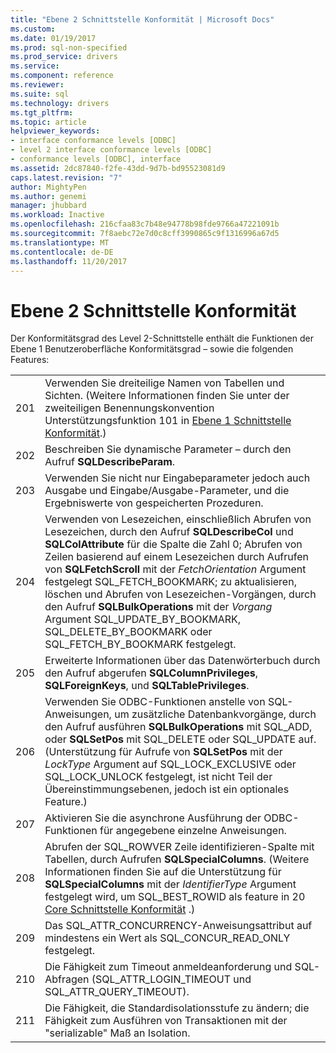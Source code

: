 ```yaml
---
title: "Ebene 2 Schnittstelle Konformität | Microsoft Docs"
ms.custom: 
ms.date: 01/19/2017
ms.prod: sql-non-specified
ms.prod_service: drivers
ms.service: 
ms.component: reference
ms.reviewer: 
ms.suite: sql
ms.technology: drivers
ms.tgt_pltfrm: 
ms.topic: article
helpviewer_keywords:
- interface conformance levels [ODBC]
- level 2 interface conformance levels [ODBC]
- conformance levels [ODBC], interface
ms.assetid: 2dc87840-f2fe-43dd-9d7b-bd95523081d9
caps.latest.revision: "7"
author: MightyPen
ms.author: genemi
manager: jhubbard
ms.workload: Inactive
ms.openlocfilehash: 216cfaa83c7b48e94778b98fde9766a47221091b
ms.sourcegitcommit: 7f8aebc72e7d0c8cff3990865c9f1316996a67d5
ms.translationtype: MT
ms.contentlocale: de-DE
ms.lasthandoff: 11/20/2017
---
```

# <a name="level-2-interface-conformance"></a>Ebene 2 Schnittstelle Konformität
Der Konformitätsgrad des Level 2-Schnittstelle enthält die Funktionen der Ebene 1 Benutzeroberfläche Konformitätsgrad – sowie die folgenden Features:  
  
|||  
|-|-|  
|201|Verwenden Sie dreiteilige Namen von Tabellen und Sichten. (Weitere Informationen finden Sie unter der zweiteiligen Benennungskonvention Unterstützungsfunktion 101 in [Ebene 1 Schnittstelle Konformität](../../../odbc/reference/develop-app/level-1-interface-conformance.md).)|  
|202|Beschreiben Sie dynamische Parameter – durch den Aufruf **SQLDescribeParam**.|  
|203|Verwenden Sie nicht nur Eingabeparameter jedoch auch Ausgabe und Eingabe/Ausgabe-Parameter, und die Ergebniswerte von gespeicherten Prozeduren.|  
|204|Verwenden von Lesezeichen, einschließlich Abrufen von Lesezeichen, durch den Aufruf **SQLDescribeCol** und **SQLColAttribute** für die Spalte die Zahl 0; Abrufen von Zeilen basierend auf einem Lesezeichen durch Aufrufen von **SQLFetchScroll** mit der *FetchOrientation* Argument festgelegt SQL_FETCH_BOOKMARK; zu aktualisieren, löschen und Abrufen von Lesezeichen-Vorgängen, durch den Aufruf **SQLBulkOperations** mit der *Vorgang* Argument SQL_UPDATE_BY_BOOKMARK, SQL_DELETE_BY_BOOKMARK oder SQL_FETCH_BY_BOOKMARK festgelegt.|  
|205|Erweiterte Informationen über das Datenwörterbuch durch den Aufruf abgerufen **SQLColumnPrivileges**, **SQLForeignKeys**, und **SQLTablePrivileges**.|  
|206|Verwenden Sie ODBC-Funktionen anstelle von SQL-Anweisungen, um zusätzliche Datenbankvorgänge, durch den Aufruf ausführen **SQLBulkOperations** mit SQL_ADD, oder **SQLSetPos** mit SQL_DELETE oder SQL_UPDATE auf. (Unterstützung für Aufrufe von **SQLSetPos** mit der *LockType* Argument auf SQL_LOCK_EXCLUSIVE oder SQL_LOCK_UNLOCK festgelegt, ist nicht Teil der Übereinstimmungsebenen, jedoch ist ein optionales Feature.)|  
|207|Aktivieren Sie die asynchrone Ausführung der ODBC-Funktionen für angegebene einzelne Anweisungen.|  
|208|Abrufen der SQL_ROWVER Zeile identifizieren-Spalte mit Tabellen, durch Aufrufen **SQLSpecialColumns**. (Weitere Informationen finden Sie auf die Unterstützung für **SQLSpecialColumns** mit der *IdentifierType* Argument festgelegt wird, um SQL_BEST_ROWID als feature in 20 [Core Schnittstelle Konformität](../../../odbc/reference/develop-app/core-interface-conformance.md) .)|  
|209|Das SQL_ATTR_CONCURRENCY-Anweisungsattribut auf mindestens ein Wert als SQL_CONCUR_READ_ONLY festgelegt.|  
|210|Die Fähigkeit zum Timeout anmeldeanforderung und SQL-Abfragen (SQL_ATTR_LOGIN_TIMEOUT und SQL_ATTR_QUERY_TIMEOUT).|  
|211|Die Fähigkeit, die Standardisolationsstufe zu ändern; die Fähigkeit zum Ausführen von Transaktionen mit der "serializable" Maß an Isolation.|

